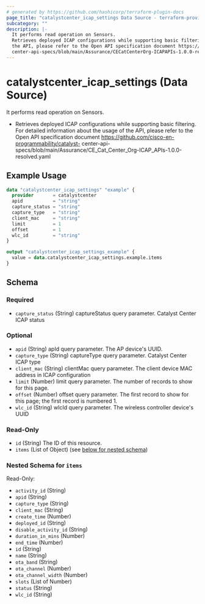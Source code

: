 ```yaml
---
# generated by https://github.com/hashicorp/terraform-plugin-docs
page_title: "catalystcenter_icap_settings Data Source - terraform-provider-catalystcenter"
subcategory: ""
description: |-
  It performs read operation on Sensors.
  Retrieves deployed ICAP configurations while supporting basic filtering. For detailed information about the usage of
  the API, please refer to the Open API specification document https://github.com/cisco-en-programmability/catalyst-
  center-api-specs/blob/main/Assurance/CECatCenterOrg-ICAPAPIs-1.0.0-resolved.yaml
---
```


# catalystcenter_icap_settings (Data Source)

It performs read operation on Sensors.

- Retrieves deployed ICAP configurations while supporting basic filtering. For detailed information about the usage of
the API, please refer to the Open API specification document https://github.com/cisco-en-programmability/catalyst-
center-api-specs/blob/main/Assurance/CE_Cat_Center_Org-ICAP_APIs-1.0.0-resolved.yaml

## Example Usage

```terraform
data "catalystcenter_icap_settings" "example" {
  provider       = catalystcenter
  apid           = "string"
  capture_status = "string"
  capture_type   = "string"
  client_mac     = "string"
  limit          = 1
  offset         = 1
  wlc_id         = "string"
}

output "catalystcenter_icap_settings_example" {
  value = data.catalystcenter_icap_settings.example.items
}
```

<!-- schema generated by tfplugindocs -->
## Schema

### Required

- `capture_status` (String) captureStatus query parameter. Catalyst Center ICAP status

### Optional

- `apid` (String) apId query parameter. The AP device's UUID.
- `capture_type` (String) captureType query parameter. Catalyst Center ICAP type
- `client_mac` (String) clientMac query parameter. The client device MAC address in ICAP configuration
- `limit` (Number) limit query parameter. The number of records to show for this page.
- `offset` (Number) offset query parameter. The first record to show for this page; the first record is numbered 1.
- `wlc_id` (String) wlcId query parameter. The wireless controller device's UUID

### Read-Only

- `id` (String) The ID of this resource.
- `items` (List of Object) (see [below for nested schema](#nestedatt--items))

<a id="nestedatt--items"></a>
### Nested Schema for `items`

Read-Only:

- `activity_id` (String)
- `apid` (String)
- `capture_type` (String)
- `client_mac` (String)
- `create_time` (Number)
- `deployed_id` (String)
- `disable_activity_id` (String)
- `duration_in_mins` (Number)
- `end_time` (Number)
- `id` (String)
- `name` (String)
- `ota_band` (String)
- `ota_channel` (Number)
- `ota_channel_width` (Number)
- `slots` (List of Number)
- `status` (String)
- `wlc_id` (String)
